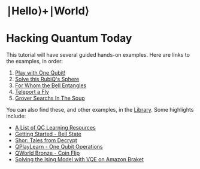 

# ∣Hello⟩+∣World⟩

# Hacking Quantum Today



This tutorial will have several guided hands-on examples. Here are links to the examples, in order:

1.  [Play with One Qubit!](https://quantumcomputing.com/strangeworks/play-with-one-qubit)
2.  [Solve this RubiQ's Sphere](https://quantumcomputing.com/strangeworks/solve-this-rubiq-s-sphere)
3.  [For Whom the Bell Entangles](https://quantumcomputing.com/strangeworks/for-whom-the-bell-entangles)
4.  [Teleport a Fly](https://quantumcomputing.com/strangeworks/teleport-a-fly)
5.  [Grover Searchs In The Soup ](https://quantumcomputing.com/strangeworks/grover-searches-in-the-soup)

You can also find these, and other examples, in the [Library](https://quantumcomputing.com/library). Some highlights include:

-   [A List of QC Learning Resources](https://quantumcomputing.com/strangeworks/a-list-of-quantum-computing-learning-resources)
-   [Getting Started - Bell State](https://quantumcomputing.com/strangeworks/getting-started-bell-state)
-   [Shor: Tales from Decrypt](https://quantumcomputing.com/strangeworks/shor-tales-from-decrypt)
-   [QPlayLearn - One Qubit Operations](https://quantumcomputing.com/strangeworks/qplaylearn-qubit)
-   [QWorld Bronze - Coin Flip](https://quantumcomputing.com/strangeworks/qworld-bronze-coin-flip)
-   [Solving the Ising Model with VQE on Amazon Braket](https://quantumcomputing.com/strangeworks/amazon-braket-solving-the-transverse-ising-model-with-vqe)


